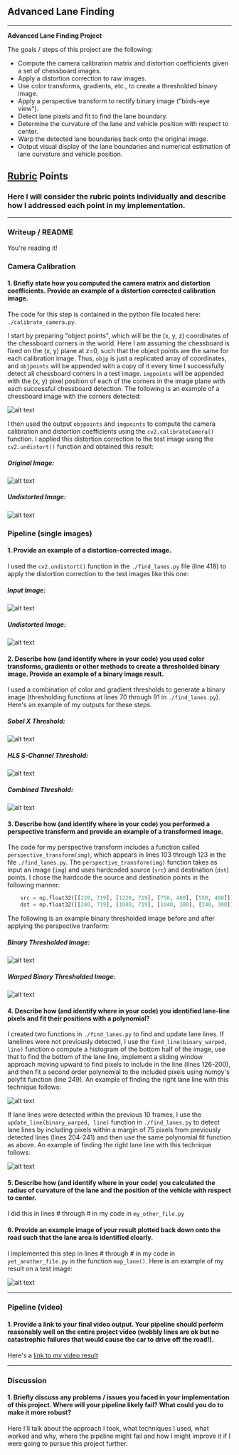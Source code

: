 ## Advanced Lane Finding

---

**Advanced Lane Finding Project**

The goals / steps of this project are the following:

* Compute the camera calibration matrix and distortion coefficients given a set of chessboard images.
* Apply a distortion correction to raw images.
* Use color transforms, gradients, etc., to create a thresholded binary image.
* Apply a perspective transform to rectify binary image ("birds-eye view").
* Detect lane pixels and fit to find the lane boundary.
* Determine the curvature of the lane and vehicle position with respect to center.
* Warp the detected lane boundaries back onto the original image.
* Output visual display of the lane boundaries and numerical estimation of lane curvature and vehicle position.

[//]: # (Image References)

[image1]: ./writeup_images/chessboard_corners.jpg "chessboard_corners"
[image2]: ./writeup_images/chessboard_input.jpg "chessboard_input"
[image3]: ./writeup_images/chessboard_undistorted.jpg "chessboard_undistorted"
[image4]: ./writeup_images/input.jpg "input"
[image5]: ./writeup_images/undistorted.jpg "undistorted"
[image6]: ./writeup_images/sobel_x.jpg "sobel_x"
[image7]: ./writeup_images/hls_s_binary.jpg "hls_s_binary"
[image8]: ./writeup_images/combined_binary.jpg "combined_binary"
[image9]: ./writeup_images/binary_warped.jpg "binary_warped"
[image10]: ./writeup_images/sliding_window.png "sliding_window"
[image11]: ./writeup_images/margin.png "margin"
[image12]: ./writeup_images/mse1.png "mse1"
[image13]: ./writeup_images/result.jpg "result"
[video1]: ./output_images/output_video.mp4 "Video"

## [Rubric](https://review.udacity.com/#!/rubrics/571/view) Points

### Here I will consider the rubric points individually and describe how I addressed each point in my implementation.  

---

### Writeup / README

You're reading it!

### Camera Calibration

#### 1. Briefly state how you computed the camera matrix and distortion coefficients. Provide an example of a distortion corrected calibration image.

The code for this step is contained in the python file located here: `./calibrate_camera.py`.  

I start by preparing "object points", which will be the (x, y, z) coordinates of the chessboard corners in the world. Here I am assuming the chessboard is fixed on the (x, y) plane at z=0, such that the object points are the same for each calibration image.  Thus, `objp` is just a replicated array of coordinates, and `objpoints` will be appended with a copy of it every time I successfully detect all chessboard corners in a test image.  `imgpoints` will be appended with the (x, y) pixel position of each of the corners in the image plane with each successful chessboard detection.  The following is an example of a chessboard image with the corners detected:

![alt text][image1]

I then used the output `objpoints` and `imgpoints` to compute the camera calibration and distortion coefficients using the `cv2.calibrateCamera()` function.  I applied this distortion correction to the test image using the `cv2.undistort()` function and obtained this result: 

##### Original Image:
![alt text][image2]

##### Undistorted Image:
![alt text][image3]

### Pipeline (single images)

#### 1. Provide an example of a distortion-corrected image.

I used the `cv2.undistort()` function in the `./find_lanes.py` file (line 418) to apply the distortion correction to the test images like this one:

##### Input Image:
![alt text][image4]

##### Undistorted Image:
![alt text][image5]

#### 2. Describe how (and identify where in your code) you used color transforms, gradients or other methods to create a thresholded binary image.  Provide an example of a binary image result.

I used a combination of color and gradient thresholds to generate a binary image (thresholding functions at lines 70 through 91 in `./find_lanes.py`).  Here's an example of my outputs for these steps.

##### Sobel X Threshold:
![alt text][image6]

##### HLS S-Channel Threshold:
![alt text][image7]

##### Combined Threshold:
![alt text][image8]

#### 3. Describe how (and identify where in your code) you performed a perspective transform and provide an example of a transformed image.

The code for my perspective transform includes a function called `perspective_transform(img)`, which appears in lines 103 through 123 in the file `./find_lanes.py`.  The `perspective_transform(img)` function takes as input an image (`img`) and uses hardcoded source (`src`) and destination (`dst`) points.  I chose the hardcode the source and destination points in the following manner:

```python
    src = np.float32([[220, 719], [1220, 719], [750, 480], [550, 480]])
    dst = np.float32([[240, 719], [1040, 719], [1040, 300], [240, 300]])
```

The following is an example binary thresholded image before and after applying the perspective tranform:

##### Binary Thresholded Image:
![alt text][image8]

##### Warped Binary Thresholded Image:
![alt text][image9]

#### 4. Describe how (and identify where in your code) you identified lane-line pixels and fit their positions with a polynomial?

I created two functions in `./find_lanes.py` to find and update lane lines.  If lanelines were not previously detected, I use the `find_line(binary_warped, line)` function o compute a histogram of the bottom half of the image, use that to find the bottom of the lane line, implement a sliding window approach moving upward to find pixels to include in the line (lines 126-200), and then fit a second order polynomial to the included pixels using numpy's polyfit function (line 249). An example of finding the right lane line with this technique follows:

![alt text][image10]

If lane lines were detected within the previous 10 frames, I use the `update_line(binary_warped, line)` function in `./find_lanes.py` to detect lane lines by including pixels within a margin of 75 pixels from previously detected lines (lines 204-241) and then use the same polynomial fit function as above.  An example of finding the right lane line with this technique follows:

![alt text][image11]

#### 5. Describe how (and identify where in your code) you calculated the radius of curvature of the lane and the position of the vehicle with respect to center.

I did this in lines # through # in my code in `my_other_file.py`

#### 6. Provide an example image of your result plotted back down onto the road such that the lane area is identified clearly.

I implemented this step in lines # through # in my code in `yet_another_file.py` in the function `map_lane()`.  Here is an example of my result on a test image:

![alt text][image6]

---

### Pipeline (video)

#### 1. Provide a link to your final video output.  Your pipeline should perform reasonably well on the entire project video (wobbly lines are ok but no catastrophic failures that would cause the car to drive off the road!).

Here's a [link to my video result](./project_video.mp4)

---

### Discussion

#### 1. Briefly discuss any problems / issues you faced in your implementation of this project.  Where will your pipeline likely fail?  What could you do to make it more robust?

Here I'll talk about the approach I took, what techniques I used, what worked and why, where the pipeline might fail and how I might improve it if I were going to pursue this project further.  
